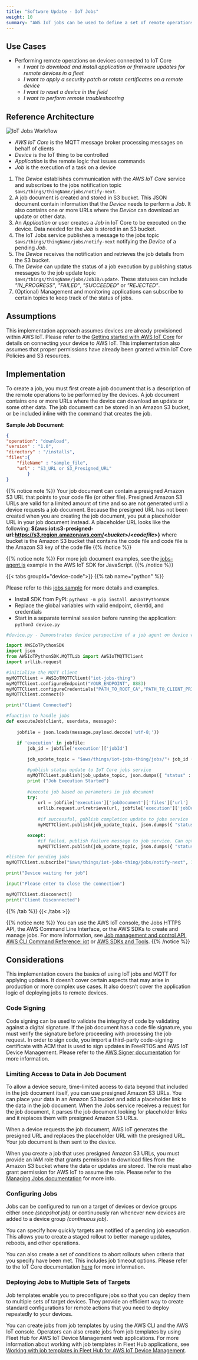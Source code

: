 ```yaml
---
title: "Software Update - IoT Jobs"
weight: 10
summary: "AWS IoT jobs can be used to define a set of remote operations that are sent to and executed on one or more devices connected to AWS IoT. For example, you can define a job that instructs a set of devices to download and install application or firmware updates, reboot, rotate certificates, or perform remote troubleshooting operations."
---
```


## Use Cases
- Performing remote operations on devices connected to IoT Core
    - _I want to download and install application or firmware updates for remote devices in a fleet_
    - _I want to apply a security patch or rotate certificates on a remote device_
    - _I want to reset a device in the field_
    - _I want to perform remote troubleshooting_

## Reference Architecture
![IoT Jobs Workflow](IoT_Jobs_Ref_Diagram.png)
- _AWS IoT Core_ is the MQTT message broker processing messages on behalf of clients
- _Device_ is the IoT thing to be controlled
- _Application_ is the remote logic that issues commands
- _Job_ is the execution of a task on a device


1. The _Device_ establishes communication with the _AWS IoT Core_ service and subscribes to the jobs notification topic `$aws/things/thingName/jobs/notify-next`.
2. A job document is created and stored in S3 bucket. This JSON document contain information that the _Device_ needs to perform a _Job_. It also contains one or more URLs where the _Device_ can download an update or other data.
3. An _Application_ or user creates a _Job_ in IoT Core to be executed on the device. Data needed for the _Job_ is stored in an S3 bucket.
4. The IoT Jobs service publishes a message to the jobs topic `$aws/things/thingName/jobs/notify-next` notifying the _Device_ of a pending _Job_.
5. The _Device_ receives the notification and retrieves the job details from the S3 bucket. 
6. The _Device_ can update the status of a job execution by publishing status messages to the job update topic `$aws/things/thingName/jobs/JobID/update`. These statuses can include _"IN_PROGRESS"_, _"FAILED"_, _"SUCCEEDED"_ or _"REJECTED"_.
7. (Optional) Management and monitoring applications can subscribe to certain topics to keep track of the status of jobs. 

## Assumptions
This implementation approach assumes devices are already provisioned within AWS IoT. Please refer to the [Getting started with AWS IoT Core](https://docs.aws.amazon.com/iot/latest/developerguide/iot-gs.html) for details on connecting your device to AWS IoT. 
This implementation also assumes that proper permissions have already been granted within IoT Core Policies and S3 resources. 

## Implementation

To create a job, you must first create a job document that is a description of the remote operations to be performed by the devices. A job document contains one or more URLs where the device can download an update or some other data. The job document can be stored in an Amazon S3 bucket, or be included inline with the command that creates the job.

__Sample Job Document__:


```json
{ 
"operation": "download",
"version" : "1.0", 
"directory" : "/installs",
"files":{
    "fileName" : "sample_file",
    "url" : "S3_URL or S3_Presigned_URL"
        }
}
```


{{% notice note %}}
Your job document can contain a presigned Amazon S3 URL that points to your code file (or other file). Presigned Amazon S3 URLs are valid for a limited amount of time and so are not generated until a device requests a job document. Because the presigned URL has not been created when you are creating the job document, you put a placeholder URL in your job document instead. A placeholder URL looks like the following: **${aws:iot:s3-presigned-url:https://s3.region.amazonaws.com/<_bucket_>/<_codefile_>}** where bucket is the Amazon S3 bucket that contains the code file and code file is the Amazon S3 key of the code file
{{% /notice %}}

{{% notice note %}}
For more job document examples, see the [jobs-agent.js](https://www.npmjs.com/package/aws-iot-device-sdk) example in the AWS IoT SDK for JavaScript.
{{% /notice %}}

{{< tabs groupId="device-code">}}
{{% tab name="python" %}}

Please refer to this [jobs sample](https://github.com/aws/aws-iot-device-sdk-python-v2/blob/main/samples/jobs.py) for more details and examples.

- Install SDK from PyPI: `python3 -m pip install AWSIoTPythonSDK`
- Replace the global variables with valid endpoint, clientId, and credentials
- Start in a separate terminal session before running the application: `python3 device.py`

```python
#device.py - Demonstrates device perspective of a job agent on device waiting for a job and executing it

import AWSIoTPythonSDK
import json
from AWSIoTPythonSDK.MQTTLib import AWSIoTMQTTClient
import urllib.request

#initialize the MQTT client
myMQTTClient = AWSIoTMQTTClient("iot-jobs-thing")
myMQTTClient.configureEndpoint("YOUR_ENDPOINT", 8883)
myMQTTClient.configureCredentials("PATH_TO_ROOT_CA","PATH_TO_CLIENT_PRIVATE_KEY_FILE", "PATH_TO_CLIENT_CERTIFICATE_FILE")
myMQTTClient.connect()

print("Client Connected")

#function to handle jobs
def executeJob(client, userdata, message):
  
    jobfile = json.loads(message.payload.decode('utf-8;'))

    if 'execution' in jobfile:
        job_id = jobfile['execution']['jobId']
            
        job_update_topic = "$aws/things/iot-jobs-thing/jobs/"+ job_id + "/update"

        #publish status update to IoT Core jobs service 
        myMQTTClient.publish(job_update_topic, json.dumps({ "status" : "IN_PROGRESS"}),0)
        print ("Job Execution Started")
            
        #execute job based on parameters in job document
        try:
            url = jobfile['execution']['jobDocument']['files']['url']
            urllib.request.urlretrieve(url, jobfile['execution']['jobDocument']['directory'])
                
            #if successful, publish completion update to jobs service
            myMQTTClient.publish(job_update_topic, json.dumps({ "status" : "SUCCEEDED"}),0)

        except:
            #if failed, publish failure message to job service. Can optimize here.
            myMQTTClient.publish(job_update_topic, json.dumps({ "status" : "FAILED"}),0)

#listen for pending jobs
myMQTTClient.subscribe("$aws/things/iot-jobs-thing/jobs/notify-next", 1, executeJob)

print("Device waiting for job")

input("Please enter to close the connection")

myMQTTClient.disconnect()
print("Client Disconnected")

```
{{% /tab %}}
{{< /tabs >}}

{{% notice note %}}
You can use the AWS IoT console, the Jobs HTTPS API, the AWS Command Line Interface, or the AWS SDKs to create and manage jobs. For more information, see [Job management and control API](https://docs.aws.amazon.com/iot/latest/developerguide/jobs-http-api.html), [AWS CLI Command Reference: iot](https://docs.aws.amazon.com/cli/latest/reference/iot/index.html) or [AWS SDKs and Tools](https://aws.amazon.com/tools).
{{% /notice %}}
## Considerations

This implementation covers the basics of using IoT jobs and MQTT for applying updates. It doesn’t cover certain aspects that may arise in production or more complex use cases. It also doesn’t cover the application logic of deploying jobs to remote devices. 

### Code Signing
Code signing can be used to validate the integrity of code by validating against a digital signature. If the job document has a code file signature, you must verify the signature before proceeding with processing the job request. In order to sign code, you import a third-party code-signing certificate with ACM that is used to sign updates in FreeRTOS and AWS IoT Device Management. Please refer to the [AWS Signer documentation](https://docs.aws.amazon.com/signer/latest/developerguide/Welcome.html) for more information. 

### Limiting Access to Data in Job Document
To allow a device secure, time-limited access to data beyond that included in the job document itself, you can use presigned Amazon S3 URLs. You can place your data in an Amazon S3 bucket and add a placeholder link to the data in the job document. When the Jobs service receives a request for the job document, it parses the job document looking for placeholder links and it replaces them with presigned Amazon S3 URLs.

When a device requests the job document, AWS IoT generates the presigned URL and replaces the placeholder URL with the presigned URL. Your job document is then sent to the device.

When you create a job that uses presigned Amazon S3 URLs, you must provide an IAM role that grants permission to download files from the Amazon S3 bucket where the data or updates are stored. The role must also grant permission for AWS IoT to assume the role. Please refer to the [Managing Jobs documentation](https://docs.aws.amazon.com/iot/latest/developerguide/create-manage-jobs.html) for more info.

### Configuring Jobs
Jobs can be configured to run on a target of devices or device groups either once _(snapshot job)_ or continuously ran whenever new devices are added to a device group _(continuous job)_. 

You can specify how quickly targets are notified of a pending job execution. This allows you to create a staged rollout to better manage updates, reboots, and other operations.

You can also create a set of conditions to abort rollouts when criteria that you specify have been met. This includes job timeout options. Please refer to the IoT Core documentation [here](https://docs.aws.amazon.com/iot/latest/developerguide/iot-jobs.html) for more information. 

### Deploying Jobs to Multiple Sets of Targets
Job templates enable you to preconfigure jobs so that you can deploy them to multiple sets of target devices. They provide an efficient way to create standard configurations for remote actions that you need to deploy repeatedly to your devices.

You can create jobs from job templates by using the AWS CLI and the AWS IoT console. Operators can also create jobs from job templates by using Fleet Hub for AWS IoT Device Management web applications. For more information about working with job templates in Fleet Hub applications, see [Working with job templates in Fleet Hub for AWS IoT Device Management](https://docs.aws.amazon.com/iot/latest/fleethubuserguide/aws-iot-monitor-technician-job-templates.html).